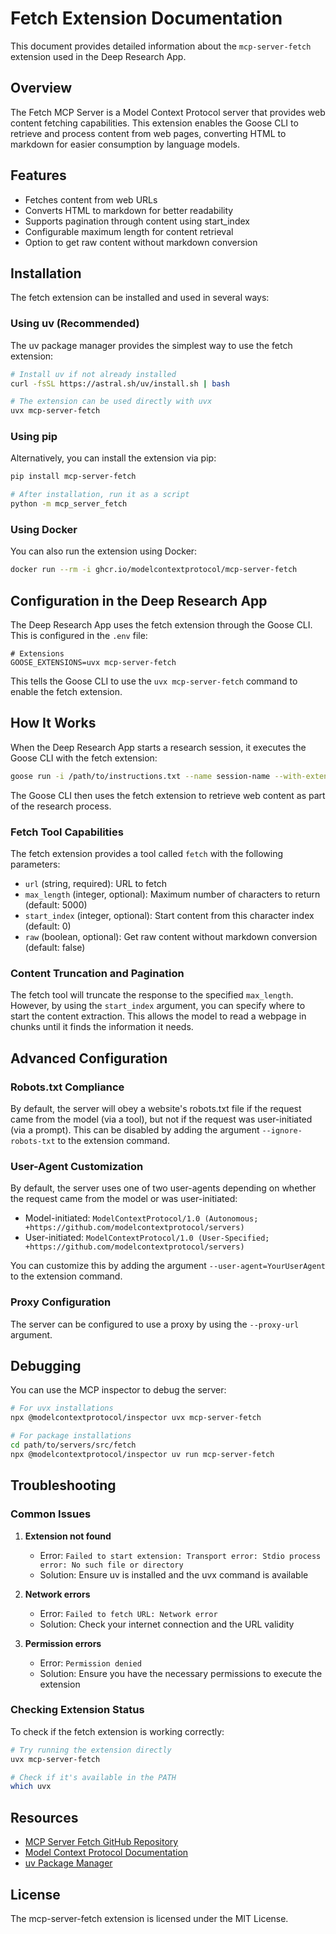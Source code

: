# Fetch Extension Documentation

This document provides detailed information about the `mcp-server-fetch` extension used in the Deep Research App.

## Overview

The Fetch MCP Server is a Model Context Protocol server that provides web content fetching capabilities. This extension enables the Goose CLI to retrieve and process content from web pages, converting HTML to markdown for easier consumption by language models.

## Features

- Fetches content from web URLs
- Converts HTML to markdown for better readability
- Supports pagination through content using start_index
- Configurable maximum length for content retrieval
- Option to get raw content without markdown conversion

## Installation

The fetch extension can be installed and used in several ways:

### Using uv (Recommended)

The uv package manager provides the simplest way to use the fetch extension:

```bash
# Install uv if not already installed
curl -fsSL https://astral.sh/uv/install.sh | bash

# The extension can be used directly with uvx
uvx mcp-server-fetch
```

### Using pip

Alternatively, you can install the extension via pip:

```bash
pip install mcp-server-fetch

# After installation, run it as a script
python -m mcp_server_fetch
```

### Using Docker

You can also run the extension using Docker:

```bash
docker run --rm -i ghcr.io/modelcontextprotocol/mcp-server-fetch
```

## Configuration in the Deep Research App

The Deep Research App uses the fetch extension through the Goose CLI. This is configured in the `.env` file:

```
# Extensions
GOOSE_EXTENSIONS=uvx mcp-server-fetch
```

This tells the Goose CLI to use the `uvx mcp-server-fetch` command to enable the fetch extension.

## How It Works

When the Deep Research App starts a research session, it executes the Goose CLI with the fetch extension:

```bash
goose run -i /path/to/instructions.txt --name session-name --with-extension "uvx mcp-server-fetch"
```

The Goose CLI then uses the fetch extension to retrieve web content as part of the research process.

### Fetch Tool Capabilities

The fetch extension provides a tool called `fetch` with the following parameters:

- `url` (string, required): URL to fetch
- `max_length` (integer, optional): Maximum number of characters to return (default: 5000)
- `start_index` (integer, optional): Start content from this character index (default: 0)
- `raw` (boolean, optional): Get raw content without markdown conversion (default: false)

### Content Truncation and Pagination

The fetch tool will truncate the response to the specified `max_length`. However, by using the `start_index` argument, you can specify where to start the content extraction. This allows the model to read a webpage in chunks until it finds the information it needs.

## Advanced Configuration

### Robots.txt Compliance

By default, the server will obey a website's robots.txt file if the request came from the model (via a tool), but not if the request was user-initiated (via a prompt). This can be disabled by adding the argument `--ignore-robots-txt` to the extension command.

### User-Agent Customization

By default, the server uses one of two user-agents depending on whether the request came from the model or was user-initiated:

- Model-initiated: `ModelContextProtocol/1.0 (Autonomous; +https://github.com/modelcontextprotocol/servers)`
- User-initiated: `ModelContextProtocol/1.0 (User-Specified; +https://github.com/modelcontextprotocol/servers)`

You can customize this by adding the argument `--user-agent=YourUserAgent` to the extension command.

### Proxy Configuration

The server can be configured to use a proxy by using the `--proxy-url` argument.

## Debugging

You can use the MCP inspector to debug the server:

```bash
# For uvx installations
npx @modelcontextprotocol/inspector uvx mcp-server-fetch

# For package installations
cd path/to/servers/src/fetch
npx @modelcontextprotocol/inspector uv run mcp-server-fetch
```

## Troubleshooting

### Common Issues

1. **Extension not found**
   - Error: `Failed to start extension: Transport error: Stdio process error: No such file or directory`
   - Solution: Ensure uv is installed and the uvx command is available

2. **Network errors**
   - Error: `Failed to fetch URL: Network error`
   - Solution: Check your internet connection and the URL validity

3. **Permission errors**
   - Error: `Permission denied`
   - Solution: Ensure you have the necessary permissions to execute the extension

### Checking Extension Status

To check if the fetch extension is working correctly:

```bash
# Try running the extension directly
uvx mcp-server-fetch

# Check if it's available in the PATH
which uvx
```

## Resources

- [MCP Server Fetch GitHub Repository](https://github.com/modelcontextprotocol/servers)
- [Model Context Protocol Documentation](https://github.com/modelcontextprotocol/mcp)
- [uv Package Manager](https://github.com/astral-sh/uv)

## License

The mcp-server-fetch extension is licensed under the MIT License.
